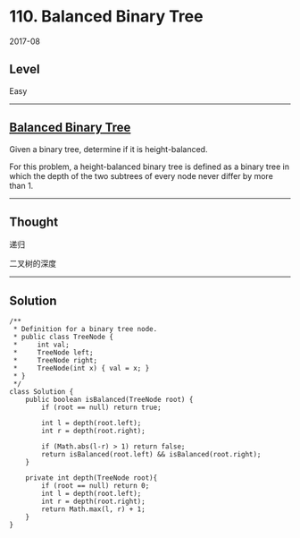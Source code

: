 # 110. Balanced Binary Tree

2017-08


## Level
Easy


---


## [Balanced Binary Tree](https://leetcode.com/problems/balanced-binary-tree/)
Given a binary tree, determine if it is height-balanced.

For this problem, a height-balanced binary tree is defined as a binary tree in which the depth of the two subtrees of every node never differ by more than 1.


---


## Thought
递归

二叉树的深度

---


## Solution
```
/**
 * Definition for a binary tree node.
 * public class TreeNode {
 *     int val;
 *     TreeNode left;
 *     TreeNode right;
 *     TreeNode(int x) { val = x; }
 * }
 */
class Solution {
    public boolean isBalanced(TreeNode root) {
        if (root == null) return true;
        
        int l = depth(root.left);
        int r = depth(root.right);
        
        if (Math.abs(l-r) > 1) return false;
        return isBalanced(root.left) && isBalanced(root.right);
    }
    
    private int depth(TreeNode root){
        if (root == null) return 0;
        int l = depth(root.left);
        int r = depth(root.right);
        return Math.max(l, r) + 1;
    }
}
```


